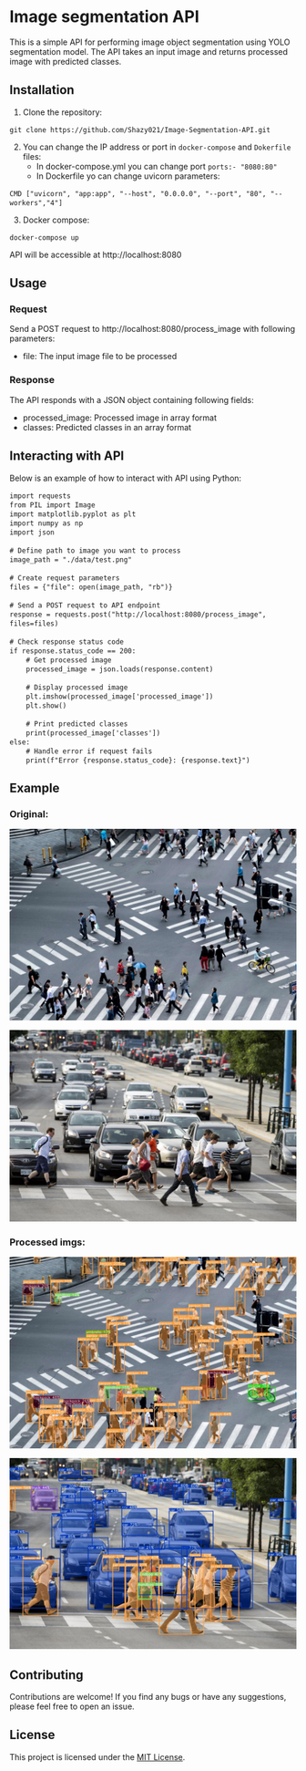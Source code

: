 # Image segmentation API
This is a simple API for performing image object segmentation using YOLO segmentation model.
The API takes an input image and returns processed image with predicted classes.

## Installation
1. Clone the repository:

```
git clone https://github.com/Shazy021/Image-Segmentation-API.git
```

2. You can change the IP address or port in `docker-compose` and `Dokerfile` files:
    * In docker-compose.yml you can change port `ports:- "8080:80"`
    * In Dockerfile yo can change uvicorn parameters:
```
CMD ["uvicorn", "app:app", "--host", "0.0.0.0", "--port", "80", "--workers","4"]
```

3. Docker compose:
```
docker-compose up
```

API will be accessible at http://localhost:8080

## Usage
### Request
Send a POST request to http://localhost:8080/process_image with following parameters:

- file: The input image file to be processed

### Response

The API responds with a JSON object containing following fields:

- processed_image: Processed image in array format
- classes: Predicted classes in an array format

## Interacting with API
Below is an example of how to interact with API using Python:
```
import requests
from PIL import Image
import matplotlib.pyplot as plt
import numpy as np
import json

# Define path to image you want to process
image_path = "./data/test.png"

# Create request parameters
files = {"file": open(image_path, "rb")}

# Send a POST request to API endpoint
response = requests.post("http://localhost:8080/process_image", files=files)

# Check response status code
if response.status_code == 200:
    # Get processed image
    processed_image = json.loads(response.content)

    # Display processed image
    plt.imshow(processed_image['processed_image'])
    plt.show()

    # Print predicted classes
    print(processed_image['classes'])
else:
    # Handle error if request fails
    print(f"Error {response.status_code}: {response.text}")
```
## Example
### Original:

<p align="center">
  <img src="./media/original.jpg" />
</p>

<p align="center">
  <img src="./media/original2.jpg" />
</p>

### Processed imgs:

<p align="center">
  <img src="./media/proc1.jpg" />
</p>

<p align="center">
  <img src="./media/proc2.jpg" />
</p>

## Contributing

Contributions are welcome! If you find any bugs or have any suggestions, please feel free to open an issue.

## License

This project is licensed under the [MIT License](LICENSE).
